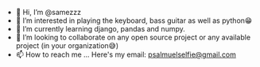- 👋 Hi, I’m @samezzz
- 👀 I’m interested in playing the keyboard, bass guitar as well as python😁
- 🌱 I’m currently learning django, pandas and numpy.
- 💞️ I’m looking to collaborate on any open source project or any available project (in your organization😅)
- 📫 How to reach me ... Here's my email: psalmuelselfie@gmail.com

<!---
samezzz/samezzz is a ✨ special ✨ repository because its `README.md` (this file) appears on your GitHub profile.
You can click the Preview link to take a look at your changes.
--->
